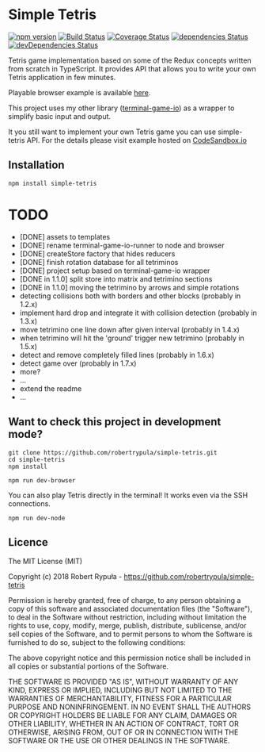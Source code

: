 # Simple Tetris

[![npm version](https://badge.fury.io/js/simple-tetris.svg)](https://badge.fury.io/js/simple-tetris)
[![Build Status](https://travis-ci.org/robertrypula/simple-tetris.svg?branch=master)](https://travis-ci.org/robertrypula/simple-tetris)
[![Coverage Status](https://coveralls.io/repos/github/robertrypula/simple-tetris/badge.svg?branch=master)](https://coveralls.io/github/robertrypula/simple-tetris?branch=master)
[![dependencies Status](https://david-dm.org/robertrypula/simple-tetris/status.svg)](https://david-dm.org/robertrypula/simple-tetris)
[![devDependencies Status](https://david-dm.org/robertrypula/simple-tetris/dev-status.svg)](https://david-dm.org/robertrypula/simple-tetris?type=dev)

Tetris game implementation based on some of the Redux concepts written from scratch in TypeScript. It provides
API that allows you to write your own Tetris application in few minutes.

Playable browser example is available [here](http://rypula.pl/simple-tetris/ascii-runner-browser.html).

This project uses my other library ([terminal-game-io](https://github.com/robertrypula/terminal-game-io)) as a wrapper
to simplify basic input and output.

It you still want to implement your own Tetris game you can use simple-tetris API. For the details 
please visit example hosted on [CodeSandbox.io](https://codesandbox.io/s/l9o0lmm607)

## Installation

```
npm install simple-tetris
```

# TODO

- [DONE] assets to templates
- [DONE] rename terminal-game-io-runner to node and browser
- [DONE] createStore factory that hides reducers
- [DONE] finish rotation database for all tetriminos
- [DONE] project setup based on terminal-game-io wrapper
- [DONE in 1.1.0] split store into matrix and tetrimino sections
- [DONE in 1.1.0] moving the tetrimino by arrows and simple rotations
- detecting collisions both with borders and other blocks (probably in 1.2.x)
- implement hard drop and integrate it with collision detection (probably in 1.3.x)
- move tetrimino one line down after given interval (probably in 1.4.x) 
- when tetrimino will hit the 'ground' trigger new tetrimino (probably in 1.5.x)
- detect and remove completely filled lines (probably in 1.6.x)
- detect game over (probably in 1.7.x)
- more?
- ...   
- extend the readme
- ...

## Want to check this project in development mode?

```
git clone https://github.com/robertrypula/simple-tetris.git
cd simple-tetris
npm install

npm run dev-browser
```

You can also play Tetris directly in the terminal! It works even via the SSH connections.

```
npm run dev-node
```

## Licence

The MIT License (MIT)

Copyright (c) 2018 Robert Rypuła - https://github.com/robertrypula/simple-tetris

Permission is hereby granted, free of charge, to any person obtaining a copy of
this software and associated documentation files (the "Software"), to deal in
the Software without restriction, including without limitation the rights to
use, copy, modify, merge, publish, distribute, sublicense, and/or sell copies of
the Software, and to permit persons to whom the Software is furnished to do so,
subject to the following conditions:

The above copyright notice and this permission notice shall be included in all
copies or substantial portions of the Software.

THE SOFTWARE IS PROVIDED "AS IS", WITHOUT WARRANTY OF ANY KIND, EXPRESS OR
IMPLIED, INCLUDING BUT NOT LIMITED TO THE WARRANTIES OF MERCHANTABILITY, FITNESS
FOR A PARTICULAR PURPOSE AND NONINFRINGEMENT. IN NO EVENT SHALL THE AUTHORS OR
COPYRIGHT HOLDERS BE LIABLE FOR ANY CLAIM, DAMAGES OR OTHER LIABILITY, WHETHER
IN AN ACTION OF CONTRACT, TORT OR OTHERWISE, ARISING FROM, OUT OF OR IN
CONNECTION WITH THE SOFTWARE OR THE USE OR OTHER DEALINGS IN THE SOFTWARE.
